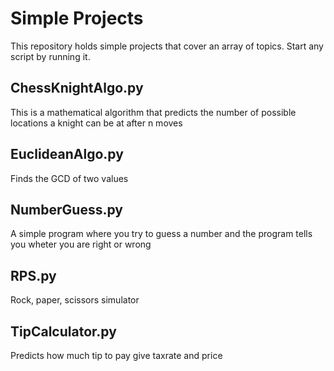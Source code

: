 # Simple Projects
This repository holds simple projects that cover an array of topics. Start any script by running it.

## ChessKnightAlgo.py
This is a mathematical algorithm that predicts the number of possible locations a knight can be at after n moves

## EuclideanAlgo.py
Finds the GCD of two values

## NumberGuess.py
A simple program where you try to guess a number and the program tells you wheter you are right or wrong

## RPS.py
Rock, paper, scissors simulator

## TipCalculator.py
Predicts how much tip to pay give taxrate and price
